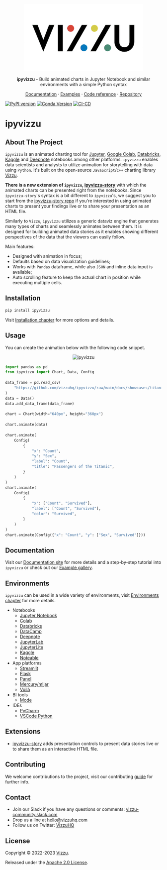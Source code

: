 <p align="center">
  <a href="https://ipyvizzu.vizzuhq.com/latest/">
    <img src="https://github.com/vizzuhq/vizzu-lib-doc/raw/main/docs/readme/infinite-60.gif" alt="Vizzu" />
  </a>
  <p align="center"><b>ipyvizzu</b> - Build animated charts in Jupyter Notebook and similar environments with a simple Python syntax</p>
  <p align="center">
    <a href="https://ipyvizzu.vizzuhq.com/latest/">Documentation</a>
    · <a href="https://ipyvizzu.vizzuhq.com/latest/examples/">Examples</a>
    · <a href="https://ipyvizzu.vizzuhq.com/latest/reference/ipyvizzu/">Code reference</a>
    · <a href="https://github.com/vizzuhq/ipyvizzu">Repository</a>
  </p>
</p>

[![PyPI version](https://badge.fury.io/py/ipyvizzu.svg)](https://badge.fury.io/py/ipyvizzu)
[![Conda Version](https://img.shields.io/conda/vn/conda-forge/ipyvizzu.svg)](https://anaconda.org/conda-forge/ipyvizzu)
[![CI-CD](https://github.com/vizzuhq/ipyvizzu/actions/workflows/cicd.yml/badge.svg?branch=main)](https://github.com/vizzuhq/ipyvizzu/actions/workflows/cicd.yml)

# ipyvizzu

## About The Project

`ipyvizzu` is an animated charting tool for [Jupyter](https://jupyter.org),
[Google Colab](https://colab.research.google.com),
[Databricks](https://docs.databricks.com/notebooks),
[Kaggle](https://www.kaggle.com/code) and [Deepnote](https://deepnote.com)
notebooks among other platforms. `ipyvizzu` enables data scientists and analysts
to utilize animation for storytelling with data using `Python`. It's built on
the open-source `JavaScript`/`C++` charting library
[Vizzu](https://github.com/vizzuhq/vizzu-lib).

**There is a new extension of `ipyvizzu`,
[ipyvizzu-story](https://vizzuhq.github.io/ipyvizzu-story/)** with which the
animated charts can be presented right from the notebooks. Since
`ipyvizzu-story`'s syntax is a bit different to `ipyvizzu`'s, we suggest you to
start from the [ipyvizzu-story repo](https://github.com/vizzuhq/ipyvizzu-story)
if you're interested in using animated charts to present your findings live or
to share your presentation as an HTML file.

Similarly to `Vizzu`, `ipyvizzu` utilizes a generic dataviz engine that
generates many types of charts and seamlessly animates between them. It is
designed for building animated data stories as it enables showing different
perspectives of the data that the viewers can easily follow.

Main features:

- Designed with animation in focus;
- Defaults based on data visualization guidelines;
- Works with `Pandas` dataframe, while also `JSON` and inline data input is
  available;
- Auto scrolling feature to keep the actual chart in position while executing
  multiple cells.

## Installation

```sh
pip install ipyvizzu
```

Visit [Installation chapter](https://ipyvizzu.vizzuhq.com/latest/installation/)
for more options and details.

## Usage

You can create the animation below with the following code snippet.

<p align="center">
  <img src="https://github.com/vizzuhq/ipyvizzu/raw/main/docs/assets/ipyvizzu-promo.gif" alt="ipyvizzu" />
</p>

```python
import pandas as pd
from ipyvizzu import Chart, Data, Config

data_frame = pd.read_csv(
    "https://github.com/vizzuhq/ipyvizzu/raw/main/docs/showcases/titanic/titanic.csv"
)
data = Data()
data.add_data_frame(data_frame)

chart = Chart(width="640px", height="360px")

chart.animate(data)

chart.animate(
    Config(
        {
            "x": "Count",
            "y": "Sex",
            "label": "Count",
            "title": "Passengers of the Titanic",
        }
    )
)
chart.animate(
    Config(
        {
            "x": ["Count", "Survived"],
            "label": ["Count", "Survived"],
            "color": "Survived",
        }
    )
)
chart.animate(Config({"x": "Count", "y": ["Sex", "Survived"]}))
```

## Documentation

Visit our [Documentation site](https://ipyvizzu.vizzuhq.com/latest/) for more
details and a step-by-step tutorial into `ipyvizzu` or check out our
[Example gallery](https://ipyvizzu.vizzuhq.com/latest/examples/index.md).

## Environments

`ipyvizzu` can be used in a wide variety of environments, visit
[Environments chapter](https://ipyvizzu.vizzuhq.com/latest/environments/) for
more details.

- Notebooks
  - [Jupyter Notebook](https://ipyvizzu.vizzuhq.com/latest/environments/notebook/jupyternotebook/)
  - [Colab](https://ipyvizzu.vizzuhq.com/latest/environments/notebook/colab/)
  - [Databricks](https://ipyvizzu.vizzuhq.com/latest/environments/notebook/databricks/)
  - [DataCamp](https://ipyvizzu.vizzuhq.com/latest/environments/notebook/datacamp/)
  - [Deepnote](https://ipyvizzu.vizzuhq.com/latest/environments/notebook/deepnote/)
  - [JupyterLab](https://ipyvizzu.vizzuhq.com/latest/environments/notebook/jupyterlab/)
  - [JupyterLite](https://ipyvizzu.vizzuhq.com/latest/environments/notebook/jupyterlite/)
  - [Kaggle](https://ipyvizzu.vizzuhq.com/latest/environments/notebook/kaggle/)
  - [Noteable](https://ipyvizzu.vizzuhq.com/latest/environments/notebook/noteable/)
- App platforms
  - [Streamlit](https://ipyvizzu.vizzuhq.com/latest/environments/platform/streamlit/)
  - [Flask](https://ipyvizzu.vizzuhq.com/latest/environments/platform/flask/)
  - [Panel](https://ipyvizzu.vizzuhq.com/latest/environments/platform/panel/)
  - [Mercury/mljar](https://ipyvizzu.vizzuhq.com/latest/environments/platform/mercury/)
  - [Voilà](https://ipyvizzu.vizzuhq.com/latest/environments/platform/voila/)
- BI tools
  - [Mode](https://ipyvizzu.vizzuhq.com/latest/environments/bi/mode/)
- IDEs
  - [PyCharm](https://ipyvizzu.vizzuhq.com/latest/environments/ide/pycharm/)
  - [VSCode Python](https://ipyvizzu.vizzuhq.com/latest/environments/ide/vscode/)

## Extensions

- [ipyvizzu-story](https://ipyvizzu-story.vizzuhq.com/) adds presentation
  controls to present data stories live or to share them as an interactive HTML
  file.

## Contributing

We welcome contributions to the project, visit our contributing
[guide](https://ipyvizzu.vizzuhq.com/latest/CONTRIBUTING/) for further info.

## Contact

- Join our Slack if you have any questions or comments:
  [vizzu-community.slack.com](https://join.slack.com/t/vizzu-community/shared_invite/zt-w2nqhq44-2CCWL4o7qn2Ns1EFSf9kEg)
- Drop us a line at hello@vizzuhq.com
- Follow us on Twitter: [VizzuHQ](https://twitter.com/VizzuHQ)

## License

Copyright © 2022-2023 [Vizzu](https://vizzuhq.com).

Released under the
[Apache 2.0 License](https://ipyvizzu.vizzuhq.com/latest/LICENSE/).
